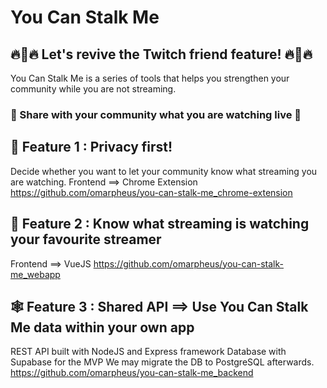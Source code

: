 # You Can Stalk Me
## 🔥🦅🔥 Let's revive the Twitch friend feature! 🔥🦅🔥
You Can Stalk Me is a series of tools that helps you strengthen your community while you are not streaming.

### 🔴 Share with your community what you are watching live 🔴

## 🔐 Feature 1 : Privacy first!
Decide whether you want to let your community know what streaming you are watching.
Frontend ==> Chrome Extension
https://github.com/omarpheus/you-can-stalk-me_chrome-extension

## 👀 Feature 2 : Know what streaming is watching your favourite streamer
Frontend ==> VueJS
https://github.com/omarpheus/you-can-stalk-me_webapp

## 🕸️ Feature 3 : Shared API ==> Use You Can Stalk Me data within your own app
REST API built with NodeJS and Express framework
Database with Supabase for the MVP
We may migrate the DB to PostgreSQL afterwards.
https://github.com/omarpheus/you-can-stalk-me_backend